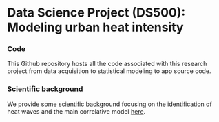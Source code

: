 # Data Science Project (DS500): Modeling urban heat intensity

### Code
This Github repository hosts all the code associated with this research project from data acquisition to statistical modeling to app source code.

### Scientific background
We provide some scientific background focusing on the identification of heat waves and the main correlative model [here](https://ds-project-modeling-urban-heat-intensity.tiiny.site/).
